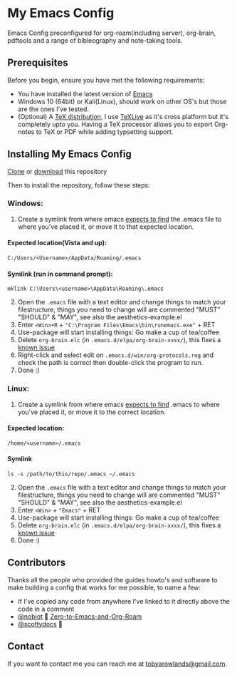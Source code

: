 # My Emacs Config

Emacs Config preconfigured for org-roam(including server), org-brain, pdftools and a range of bibleography and note-taking tools.

## Prerequisites

Before you begin, ensure you have met the following requirements:
<!--- These are just example requirements. Add, duplicate or remove as required --->

* You have installed the latest version of [Emacs](https://www.gnu.org/software/emacs/)
* Windows 10 (64bit) or Kali(Linux), should work on other OS's but those are the ones I've tested.
* (Optional) A [TeX distribution](https://www.latex-project.org/get/), I use [TeXLive](https://www.tug.org/texlive/) as it's cross platform but it's completely upto you. Having a TeX processor allows you to export Org-notes to TeX or PDF while adding typsetting support.

## Installing My Emacs Config

[Clone](https://docs.github.com/en/github/creating-cloning-and-archiving-repositories/cloning-a-repository) or [download](https://github.com/TRSloth/emacs-old/archive/refs/heads/main.zip) this repository

Then to install the repository, follow these steps:

### Windows:
1. Create a symlink from where emacs [expects to find](https://superuser.com/questions/137971/where-is-the-emacs-file-located-on-windows) the .emacs file to where you've placed it, or move it to that expected location.

#### Expected location(Vista and up):
`C:/Users/<Username>/AppData/Roaming/.emacs`

#### Symlink (run in command prompt):

``` shell
mklink C:\Users\<username>\AppData\Roaming\.emacs 
```
2. Open the `.emacs` file with a text editor and change things to match your filestructure, things you need to change will are commented  "MUST" "SHOULD" & "MAY", see also the aesthetics-example.el
3. Enter `<Win>+R` + `"C:\Program Files\Emacs\bin\runemacs.exe"` + RET 
4. Use-package will start installing things: Go make a cup of tea/coffee
5. Delete `org-brain.elc` (in `.emacs.d/elpa/org-brain-xxxx/`), this fixes a [known issue](https://github.com/Kungsgeten/org-brain/issues/320)
6. Right-click and select edit on `.emacs.d/win/org-protocols.reg` and check the path is correct then double-click the program to run. 
7. Done :)

### Linux:

1. Create a symlink from where emacs [expects to find](https://www.emacswiki.org/emacs/DotEmacsDotD) .emacs to where you've placed it, or move it to the correct location.

#### Expected location:

`/home/<username>/.emacs`

#### Symlink
```shell
ls -s /path/to/this/repo/.emacs ~/.emacs
```
2. Open the `.emacs` file with a text editor and change things to match your filestructure, things you need to change will are commented  "MUST" "SHOULD" & "MAY", see also the aesthetics-example.el
3. Enter `<Win>` + `"Emacs"` + RET
4. Use-package will start installing things: Go make a cup of tea/coffee
5. Delete `org-brain.elc` (in `.emacs.d/elpa/org-brain-xxxx/`), this fixes a [known issue](https://github.com/Kungsgeten/org-brain/issues/320)
6. Done :)

## Contributors

Thanks all the people who provided the guides howto's and software to make building a config that works for me possible, to name a few:
* If I've copied any code from anywhere I've linked to it directly above the code in a comment
* [@nobiot](https://github.com/nobiot) 🐛 [Zero-to-Emacs-and-Org-Roam](https://github.com/nobiot/Zero-to-Emacs-and-Org-roam)
* [@scottydocs](https://github.com/scottydocs) 📖


## Contact

If you want to contact me you can reach me at tobyarowlands@gmail.com.
